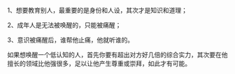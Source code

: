 1、想要教育别人，最重要的是身份和人设，其次才是知识和道理；

2、成年人是无法被唤醒的，只能被痛醒；

3、意识被痛醒后，谁帮他止痛，他就听谁的。

如果想唤醒一个低认知的人，首先你要有超出对方好几倍的综合实力，其次要在他擅长的领域比他强很多，足以让他产生尊重或崇拜，如此才有可能。